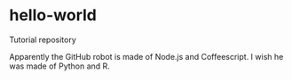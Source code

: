 hello-world
===========

Tutorial repository

Apparently the GitHub robot is made of Node.js and Coffeescript.
I wish he was made of Python and R.
